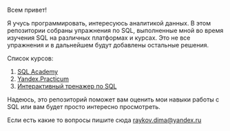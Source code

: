 Всем привет!

Я учусь программировать, интересуюсь аналитикой данных.
В этом репозитории собраны упражнения по SQL, выполненные мной во время изучения SQL на различных платформах и курсах. 
Это не все упражнения и в дальнейшем будут добавлены остальные решения.

Список курсов:

1. [SQL Academy](https://sql-academy.org/)
2. [Yandex.Practicum](https://practicum.yandex.ru/)
3. [Интерактивный тренажер по SQL](https://stepik.org/course/63054/)

Надеюсь, это репозиторий поможет вам оценить мои навыки работы с SQL или вам будет просто интересно просмотреть.

Если есть какие то вопросы пишите сюда raykov.dima@yandex.ru
